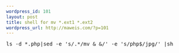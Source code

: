 ```yaml
--- 
wordpress_id: 101
layout: post
title: shell for mv *.ext1 *.ext2
wordpress_url: http://maweis.com/?p=101
---
```

<pre>
ls -d *.php|sed -e 's/.*/mv & &/' -e 's/php$/jpg/' |sh
</pre>
